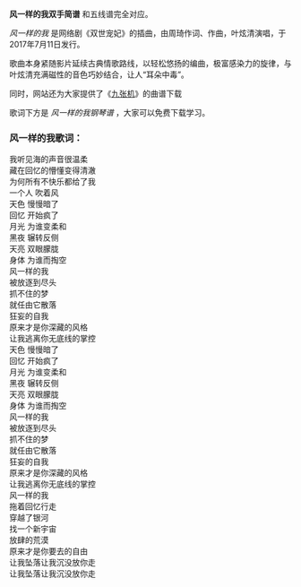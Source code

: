 

**风一样的我双手简谱** 和五线谱完全对应。

_风一样的我_ 是网络剧《双世宠妃》的插曲，由周琦作词、作曲，叶炫清演唱，于2017年7月11日发行。

歌曲本身紧随影片延续古典情歌路线，以轻松悠扬的编曲，极富感染力的旋律，与叶炫清充满磁性的音色巧妙结合，让人“耳朵中毒”。

同时，网站还为大家提供了《[九张机](Music-8132-九张机-双世宠妃主题曲.html "九张机")》的曲谱下载

歌词下方是 _风一样的我钢琴谱_ ，大家可以免费下载学习。

### 风一样的我歌词：

我听见海的声音很温柔  
藏在回忆的懵懂变得清澈  
为何所有不快乐都给了我  
一个人 吹着风  
天色 慢慢暗了  
回忆 开始疯了  
月光 为谁变柔和  
黑夜 辗转反侧  
天亮 双眼朦胧  
身体 为谁而掏空  
风一样的我  
被放逐到尽头  
抓不住的梦  
就任由它散落  
狂妄的自我  
原来才是你深藏的风格  
让我逃离你无底线的掌控  
天色 慢慢暗了  
回忆 开始疯了  
月光 为谁变柔和  
黑夜 辗转反侧  
天亮 双眼朦胧  
身体 为谁而掏空  
风一样的我  
被放逐到尽头  
抓不住的梦  
就任由它散落  
狂妄的自我  
原来才是你深藏的风格  
让我逃离你无底线的掌控  
风一样的我  
拖着回忆行走  
穿越了银河  
找一个新宇宙  
放肆的荒漠  
原来才是你要去的自由  
让我坠落让我沉没放你走  
让我坠落让我沉没放你走

